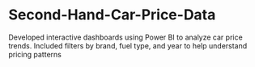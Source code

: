 # Second-Hand-Car-Price-Data
Developed interactive dashboards using Power BI to analyze car price trends. Included filters by brand, fuel type, and year to help understand pricing patterns
